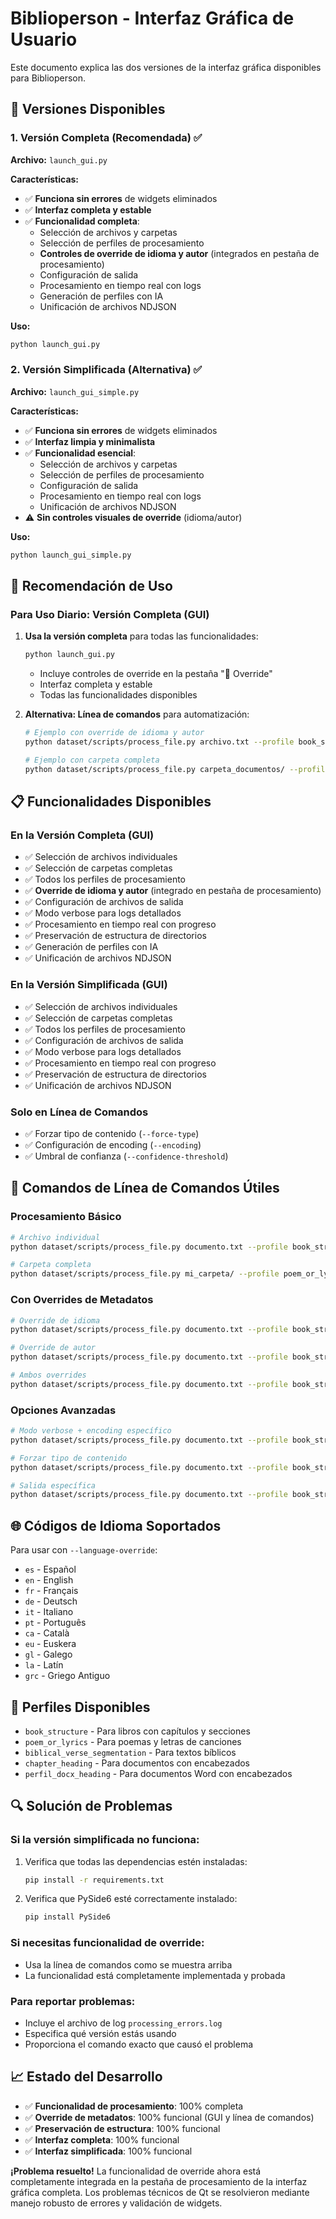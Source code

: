 # Biblioperson - Interfaz Gráfica de Usuario

Este documento explica las dos versiones de la interfaz gráfica disponibles para Biblioperson.

## 🚀 Versiones Disponibles

### 1. Versión Completa (Recomendada) ✅

**Archivo:** `launch_gui.py`

**Características:**
- ✅ **Funciona sin errores** de widgets eliminados
- ✅ **Interfaz completa y estable**
- ✅ **Funcionalidad completa**:
  - Selección de archivos y carpetas
  - Selección de perfiles de procesamiento
  - **Controles de override de idioma y autor** (integrados en pestaña de procesamiento)
  - Configuración de salida
  - Procesamiento en tiempo real con logs
  - Generación de perfiles con IA
  - Unificación de archivos NDJSON

**Uso:**
```bash
python launch_gui.py
```

### 2. Versión Simplificada (Alternativa) ✅

**Archivo:** `launch_gui_simple.py`

**Características:**
- ✅ **Funciona sin errores** de widgets eliminados
- ✅ **Interfaz limpia y minimalista**
- ✅ **Funcionalidad esencial**:
  - Selección de archivos y carpetas
  - Selección de perfiles de procesamiento
  - Configuración de salida
  - Procesamiento en tiempo real con logs
  - Unificación de archivos NDJSON
- ⚠️ **Sin controles visuales de override** (idioma/autor)

**Uso:**
```bash
python launch_gui_simple.py
```

## 🎯 Recomendación de Uso

### Para Uso Diario: Versión Completa (GUI)

1. **Usa la versión completa** para todas las funcionalidades:
   ```bash
   python launch_gui.py
   ```
   - Incluye controles de override en la pestaña "🔧 Override"
   - Interfaz completa y estable
   - Todas las funcionalidades disponibles

2. **Alternativa: Línea de comandos** para automatización:
   ```bash
   # Ejemplo con override de idioma y autor
   python dataset/scripts/process_file.py archivo.txt --profile book_structure --language-override fr --author-override "Autor de Prueba"
   
   # Ejemplo con carpeta completa
   python dataset/scripts/process_file.py carpeta_documentos/ --profile poem_or_lyrics --language-override es --author-override "TSC"
   ```

## 📋 Funcionalidades Disponibles

### En la Versión Completa (GUI)
- ✅ Selección de archivos individuales
- ✅ Selección de carpetas completas
- ✅ Todos los perfiles de procesamiento
- ✅ **Override de idioma y autor** (integrado en pestaña de procesamiento)
- ✅ Configuración de archivos de salida
- ✅ Modo verbose para logs detallados
- ✅ Procesamiento en tiempo real con progreso
- ✅ Preservación de estructura de directorios
- ✅ Generación de perfiles con IA
- ✅ Unificación de archivos NDJSON

### En la Versión Simplificada (GUI)
- ✅ Selección de archivos individuales
- ✅ Selección de carpetas completas
- ✅ Todos los perfiles de procesamiento
- ✅ Configuración de archivos de salida
- ✅ Modo verbose para logs detallados
- ✅ Procesamiento en tiempo real con progreso
- ✅ Preservación de estructura de directorios
- ✅ Unificación de archivos NDJSON

### Solo en Línea de Comandos
- ✅ Forzar tipo de contenido (`--force-type`)
- ✅ Configuración de encoding (`--encoding`)
- ✅ Umbral de confianza (`--confidence-threshold`)

## 🔧 Comandos de Línea de Comandos Útiles

### Procesamiento Básico
```bash
# Archivo individual
python dataset/scripts/process_file.py documento.txt --profile book_structure

# Carpeta completa
python dataset/scripts/process_file.py mi_carpeta/ --profile poem_or_lyrics
```

### Con Overrides de Metadatos
```bash
# Override de idioma
python dataset/scripts/process_file.py documento.txt --profile book_structure --language-override fr

# Override de autor
python dataset/scripts/process_file.py documento.txt --profile book_structure --author-override "Mi Autor"

# Ambos overrides
python dataset/scripts/process_file.py documento.txt --profile book_structure --language-override es --author-override "TSC"
```

### Opciones Avanzadas
```bash
# Modo verbose + encoding específico
python dataset/scripts/process_file.py documento.txt --profile book_structure --verbose --encoding utf-8

# Forzar tipo de contenido
python dataset/scripts/process_file.py documento.txt --profile book_structure --force-type poemas

# Salida específica
python dataset/scripts/process_file.py documento.txt --profile book_structure --output mi_salida.ndjson
```

## 🌐 Códigos de Idioma Soportados

Para usar con `--language-override`:

- `es` - Español
- `en` - English
- `fr` - Français
- `de` - Deutsch
- `it` - Italiano
- `pt` - Português
- `ca` - Català
- `eu` - Euskera
- `gl` - Galego
- `la` - Latín
- `grc` - Griego Antiguo

## 📁 Perfiles Disponibles

- `book_structure` - Para libros con capítulos y secciones
- `poem_or_lyrics` - Para poemas y letras de canciones
- `biblical_verse_segmentation` - Para textos bíblicos
- `chapter_heading` - Para documentos con encabezados
- `perfil_docx_heading` - Para documentos Word con encabezados

## 🔍 Solución de Problemas

### Si la versión simplificada no funciona:
1. Verifica que todas las dependencias estén instaladas:
   ```bash
   pip install -r requirements.txt
   ```

2. Verifica que PySide6 esté correctamente instalado:
   ```bash
   pip install PySide6
   ```

### Si necesitas funcionalidad de override:
- Usa la línea de comandos como se muestra arriba
- La funcionalidad está completamente implementada y probada

### Para reportar problemas:
- Incluye el archivo de log `processing_errors.log`
- Especifica qué versión estás usando
- Proporciona el comando exacto que causó el problema

## 📈 Estado del Desarrollo

- ✅ **Funcionalidad de procesamiento**: 100% completa
- ✅ **Override de metadatos**: 100% funcional (GUI y línea de comandos)
- ✅ **Preservación de estructura**: 100% funcional
- ✅ **Interfaz completa**: 100% funcional
- ✅ **Interfaz simplificada**: 100% funcional

**¡Problema resuelto!** La funcionalidad de override ahora está completamente integrada en la pestaña de procesamiento de la interfaz gráfica completa. Los problemas técnicos de Qt se resolvieron mediante manejo robusto de errores y validación de widgets. 